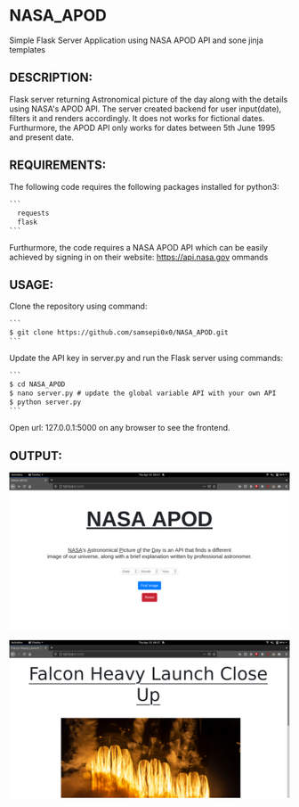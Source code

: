 # NASA_APOD


   Simple Flask Server Application using NASA APOD API and sone jinja templates



 ## DESCRIPTION:
   Flask server returning Astronomical picture of the day along with the details using
   NASA's APOD API.
   The server created backend for user input(date), filters it and renders accordingly.
   It does not works for fictional dates. 
   Furthurmore, the APOD API only works for dates between 5th June 1995 and present date.



 ## REQUIREMENTS:
   The following code requires the following packages installed for python3:
   
    ```
      requests
      flask
    ```
    
   Furthurmore, the code requires a NASA APOD API which can be easily achieved by signing
   in on their website: https://api.nasa.gov
ommands


 ## USAGE:
   Clone the repository using command:
   
    ```
    $ git clone https://github.com/samsepi0x0/NASA_APOD.git
    ```
   
   Update the API key in server.py and run the Flask server using commands:
   
    ```
    $ cd NASA_APOD
    $ nano server.py # update the global variable API with your own API
    $ python server.py
    ```
    
   Open url: 127.0.0.1:5000 on any browser to see the frontend.
    


 ## OUTPUT:


   ![Screenshot](https://github.com/samsepi0x0/NASA_APOD/blob/main/screenshots/Screenshot%20from%202021-04-15%2000-17-09.png)

   ![Screenshot](https://github.com/samsepi0x0/NASA_APOD/blob/main/screenshots/Screenshot%20from%202021-04-15%2000-17-33.png)

